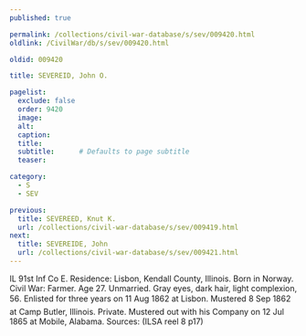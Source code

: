 ```yaml
---
published: true

permalink: /collections/civil-war-database/s/sev/009420.html
oldlink: /CivilWar/db/s/sev/009420.html

oldid: 009420

title: SEVEREID, John O.

pagelist:
  exclude: false
  order: 9420
  image: 
  alt:
  caption:
  title:
  subtitle:      # Defaults to page subtitle
  teaser:

category: 
  - S 
  - SEV

previous:
  title: SEVEREED, Knut K.
  url: /collections/civil-war-database/s/sev/009419.html  
next:
  title: SEVEREIDE, John
  url: /collections/civil-war-database/s/sev/009421.html   
---
```

IL 91st Inf Co E. Residence: Lisbon, Kendall County, Illinois. Born in Norway. Civil War: Farmer. Age 27. Unmarried. Gray eyes, dark hair, light complexion, 5&#146;6&#148;. Enlisted for three years on 11 Aug 1862 at Lisbon. Mustered 8 Sep 1862 at Camp Butler, Illinois. Private. Mustered out with his Company on 12 Jul 1865 at Mobile, Alabama. Sources: (ILSA reel 8 p17)